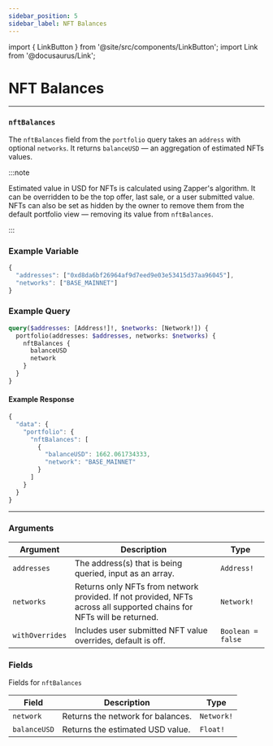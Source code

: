 ```yaml
---
sidebar_position: 5
sidebar_label: NFT Balances
---
```


import { LinkButton } from '@site/src/components/LinkButton';
import Link from '@docusaurus/Link';

# NFT Balances

---

### `nftBalances`

The `nftBalances` field from the `portfolio` query takes an `address` with optional `networks`. It returns `balanceUSD` — an aggregation of estimated NFTs values.

:::note

Estimated value in USD for NFTs is calculated using Zapper's algorithm. It can be overridden to be the top offer, last sale, or a user submitted value. NFTs can also be set as hidden by the owner to remove them from the default portfolio view — removing its value from `nftBalances`.

:::


### Example Variable

```js
{
  "addresses": ["0xd8da6bf26964af9d7eed9e03e53415d37aa96045"],
  "networks": ["BASE_MAINNET"]
}
```

### Example Query

```graphql
query($addresses: [Address!]!, $networks: [Network!]) {
  portfolio(addresses: $addresses, networks: $networks) {
    nftBalances {
      balanceUSD
      network
    }
  }
}
```

#### Example Response

```js
{
  "data": {
    "portfolio": {
      "nftBalances": [
        {
          "balanceUSD": 1662.061734333,
          "network": "BASE_MAINNET"
        }
      ]
    }
  }
}
```

<LinkButton href="./sandbox" type="primary" buttonCopy="Try in sandbox" />

---

### Arguments

| Argument      | Description | Type |
| ----------- | ----------- | ----------- |
| `addresses`      | The address(s) that is being queried, input as an array.       | `Address!` | 
| `networks`      | Returns only NFTs from network provided. If not provided, NFTs across all supported chains for NFTs will be returned.      | `Network!` | 
| `withOverrides`      | Includes user submitted NFT value overrides, default is off.      | `Boolean = false` | 

### Fields

Fields for `nftBalances`

| Field      | Description | Type |
| ----------- | ----------- | ----------- |
| `network`      | Returns the network for balances.     | `Network!`       |
| `balanceUSD`      | Returns the estimated USD value.      | `Float!` | 
